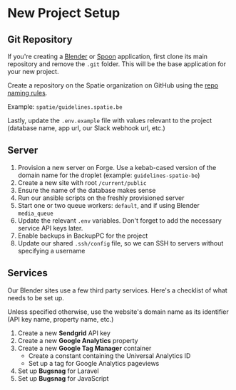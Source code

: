 # New Project Setup

## Git Repository

If you're creating a [Blender](https://github.com/spatie/blender) or [Spoon](https://github.com/spatie/spoon) application, first clone its main repository and remove the `.git` folder. This will be the base application for your new project.

Create a repository on the Spatie organization on GitHub using the [repo naming rules](https://guidelines.spatie.be/workflow/version-control#repo-naming-conventions).

Example: `spatie/guidelines.spatie.be`

Lastly, update the `.env.example` file with values relevant to the project (database name, app url, our Slack webhook url, etc.)

## Server

1. Provision a new server on Forge. Use a kebab-cased version of the domain name for the droplet (example: `guidelines-spatie-be`)
1. Create a new site with root `/current/public`
1. Ensure the name of the database makes sense
1. Run our ansible scripts on the freshly provisioned server
1. Start one or two queue workers: `default`, and if using Blender `media_queue`
1. Update the relevant `.env` variables. Don't forget to add the necessary service API keys later.
1. Enable backups in BackupPC for the project
1. Update our shared `.ssh/config` file, so we can SSH to servers without specifying a username

## Services

Our Blender sites use a few third party services. Here's a checklist of what needs to be set up.

Unless specified otherwise, use the website's domain name as its identifier (API key name, property name, etc.)

1. Create a new **Sendgrid** API key
1. Create a new **Google Analytics** property
1. Create a new **Google Tag Manager** container
    - Create a constant containing the Universal Analytics ID
    - Set up a tag for Google Analytics pageviews
1. Set up **Bugsnag** for Laravel
1. Set up **Bugsnag** for JavaScript
